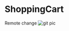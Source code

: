 # ShoppingCart
Remote change
<img src="bic.cctr.vcu.edu/images/documentations/git_pic" alt="git pic"/>
